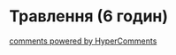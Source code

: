 <div id="hypercomments_widget" class="js-hypercomments-widget invisible"></div>

# Травлення (6 годин)


<div class="js-hypercomments-container">
<a href="http://hypercomments.com" class="hc-link" title="comments widget">comments powered by HyperComments</a>
</div>